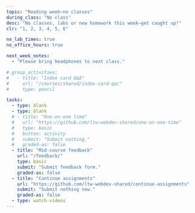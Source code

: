 ```yaml
---
topic: "Reading week—no classes"
during_class: "No class"
desc: "No classes, labs or new homework this week—get caught up!"
clr: "1, 2, 3, 4, 5, 6"

no_lab_times: true
no_office_hours: true

next_week_notes:
  - "Please bring headphones to next class."

# group_activities:
#   - title: "Index card Q&A"
#     url: "/courses/shared/index-card-qa/"
#     type: pencil

tasks:
  - type: blank
  - type: blank
  # - title: "One-on-one time"
  #   url: "https://github.com/ltw-webdev-shared/one-on-one-time"
  #   type: basic
  #   button: activity
  #   submit: "Submit nothing."
  #   graded-as: false
  - title: "Mid-course feedback"
    url: "/feedback/"
    type: basic
    submit: "Submit feedback form."
    graded-as: false
  - title: "Continue assignments"
    url: "https://github.com/ltw-webdev-shared/continue-assignments"
    submit: "Submit nothing new."
    graded-as: false
  - type: watch-videos
---
```

